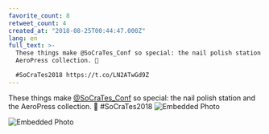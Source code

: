 ```yaml
---
favorite_count: 8
retweet_count: 4
created_at: "2018-08-25T00:44:47.000Z"
lang: en
full_text: >-
  These things make @SoCraTes_Conf so special: the nail polish station and the
  AeroPress collection. 🌈

  #SoCraTes2018 https://t.co/LN2ATwGd9Z
---
```


These things make [@SoCraTes_Conf](https://twitter.com/SoCraTes_Conf) so
special: the nail polish station and the AeroPress collection. 🌈 #SoCraTes2018
![Embedded Photo](https://twitter-media-coderbyheart.s3.eu-north-1.amazonaws.com/1033153180413190147-DlZ_UUHW0AEEXSC.jpg)

![Embedded Photo](https://twitter-media-coderbyheart.s3.eu-north-1.amazonaws.com/1033153180413190147-DlZ_VWRXsAAdyYM.jpg)
